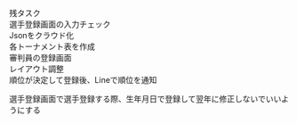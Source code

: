 残タスク<br/>
選手登録画面の入力チェック<br/>
Jsonをクラウド化<br/>
各トーナメント表を作成<br/>
審判員の登録画面<br/>
レイアウト調整<br/>
順位が決定して登録後、Lineで順位を通知<br/>



選手登録画面で選手登録する際、生年月日で登録して翌年に修正しないでいいようにする
